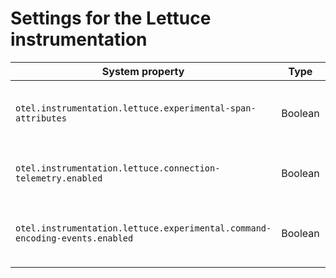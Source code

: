 # Settings for the Lettuce instrumentation

| System property                                                             | Type    | Default | Description                                            |
|-----------------------------------------------------------------------------|---------|---------|--------------------------------------------------------|
| `otel.instrumentation.lettuce.experimental-span-attributes`                 | Boolean | `false` | Enable the capture of experimental span attributes.    |
| `otel.instrumentation.lettuce.connection-telemetry.enabled`                 | Boolean | `false` | Enable the creation of Connect spans.                  |
| `otel.instrumentation.lettuce.experimental.command-encoding-events.enabled` | Boolean | `true`  | Enable the capture of command encoding as span events. |
